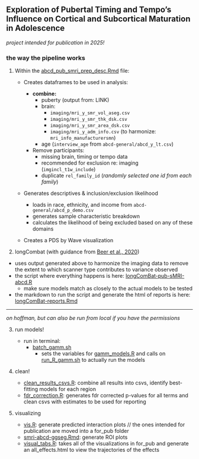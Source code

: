 ## Exploration of Pubertal Timing and Tempo’s Influence on Cortical and Subcortical Maturation in Adolescence

*project intended for publication in 2025!* 

### the way the pipeline works 

1. Within the [abcd_pub_smri_prep_desc.Rmd](https://github.com/clarefmccann/abcd-pub-smri-publication/blob/main/abcd_pub_smri_prep_desc.Rmd) file:
    - Creates dataframes to be used in analysis:
        - **combine:**
            - puberty (output from: LINK)
            - brain:
                - `imaging/mri_y_smr_vol_aseg.csv`
                - `imaging/mri_y_smr_thk_dsk.csv`
                - `imaging/mri_y_smr_area_dsk.csv`
                - `imaging/mri_y_adm_info.csv` (to harmonize: `mri_info_manufacturersmn`)
            - age (`interview_age` from `abcd-general/abcd_y_lt.csv`)
        - Remove participants:
            - missing brain, timing or tempo data
            - recommended for exclusion re: imaging (`imgincl_t1w_include`)
            - duplicate `rel_family_id` (*randomly selected one id from each family*)
         
    - Generates descriptives & inclusion/exclusion likelihood
        - loads in race, ethnicity, and income from `abcd-general/abcd_p_demo.csv`
        - generates sample characteristic breakdown
        - calculates the likelihood of being excluded based on any of these domains
     
    - Creates a PDS by Wave visualization
    
2. longCombat (with guidance from [Beer et al., 2020](https://www.sciencedirect.com/science/article/pii/S1053811920306157))
  - uses output generated above to harmonize the imaging data to remove the extent to which scanner type contributes to variance observed
  - the script where everything happens is here: [longComBat-pub-sMRI-abcd.R](https://github.com/clarefmccann/abcd-pub-smri-publication/blob/main/longComBat/longComBat-pub-sMRI-abcd.R)
    - make sure models match as closely to the actual models to be tested
  - the markdown to run the script and generate the html of reports is here: [longComBat-reports.Rmd](https://github.com/clarefmccann/abcd-pub-smri-publication/blob/main/longComBat/longComBat-reports.Rmd)
  
-----------------------------------------------------------------------
*on hoffman, but can also be run from local if you have the permissions*

3. run models!
   - run in terminal:
      - [batch_gamm.sh](https://github.com/clarefmccann/abcd-pub-smri-publication/blob/main/scripts/batch_gamm.sh)
         - sets the variables for [gamm_models.R](https://github.com/clarefmccann/abcd-pub-smri-publication/blob/main/scripts/gamm_models.R) and calls on [run_R_gamm.sh](https://github.com/clarefmccann/abcd-pub-smri-publication/blob/main/scripts/run_R_gamm.sh) to actually run the models
       
3. clean!
   - [clean_results_csvs.R](https://github.com/clarefmccann/abcd-pub-smri-publication/blob/main/scripts/clean_results_csvs.R): combine all results into csvs, identify best-fitting models for each region
   - [fdr_correction.R](https://github.com/clarefmccann/abcd-pub-smri-publication/blob/main/scripts/fdr_correction.R): generates fdr corrected p-values for all terms and clean csvs with estimates to be used for reporting
  
4. visualizing
   - [vis.R](https://github.com/clarefmccann/abcd-pub-smri-publication/blob/main/scripts/vis.R): generate predicted interaction plots // the ones intended for publication are moved into a for_pub folder
   - [smri-abcd-ggseg.Rmd](https://github.com/clarefmccann/abcd-pub-smri-publication/blob/main/scripts/smri-abcd-ggseg.Rmd): generate ROI plots 
   - [visual_tabs.R](https://github.com/clarefmccann/abcd-pub-smri-publication/blob/main/scripts/visual_tabs.R): takes all of the visualizations in for_pub and generate an all_effects.html to view the trajectories of the effects

